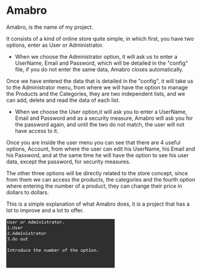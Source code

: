 # Amabro
Amabro, is the name of my project.

It consists of a kind of online store quite simple, in which first, you have two options, enter as User or Administrator.

- When we choose the Administrator option, it will ask us to enter a UserName, Email and Password, which will be detailed in the "config" file, if you do not enter the same data, Amabro closes automatically.

Once we have entered the data that is detailed in the "config", it will take us to the Administrator menu, from where we will have the option to manage the Products and the Categories, they are two independent lists, and we can add, delete and read the data of each list.


- When we choose the User option,it will ask you to enter a UserName, Email and Password and as a security measure, Amabro will ask you for the password again, and until the two do not match, the user will not have access to it.


Once you are inside the user menu you can see that there are 4 useful options, Account, from where the user can edit his UserName, his Email and his Password, and at the same time he will have the option to see his user data, except the password, for security measures.

The other three options will be directly related to the store concept, since from them we can access the products, the categories and the fourth option where entering the number of a product, they can change their price in dollars to dollars.

This is a simple explanation of what Amabro does, it is a project that has a lot to improve and a lot to offer.

![](Amabro%20Screenshots/Menu.PNG)
